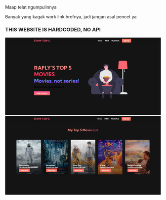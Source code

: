 <p> Maap telat ngumpulinnya</p>
<p> Banyak yang kagak work link hrefnya, jadi jangan asal pencet ya</p>

<h3>THIS WEBSITE IS HARDCODED, NO API</h3>
<img src='images/screenshot1.jpg'>
<img src='images/screenshot2.jpg'>